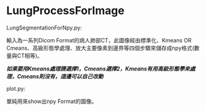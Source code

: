 # LungProcessForImage
LungSegmentationForNpy.py:

輸入為一系列Dicom Format的病人肺部CT，此圖像經由標準化、Kmeans OR Cmeans、高級形態學處理、放大主要像素到邊界等四個步驟來儲存成npy格式(數量與CT相等)。

***如果要用Kmeans處理請選擇1，Cmeans選擇2，Kmeans有用高級形態學來處理，Cmeans則沒有，這邊可以自己改動***


plot.py:

單純用來show出npy Format的圖像。
